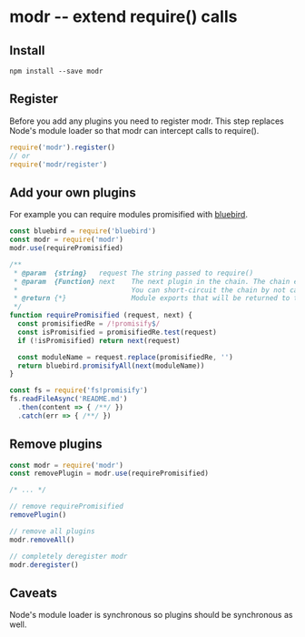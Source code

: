 modr -- extend require() calls
==============================

## Install

    npm install --save modr

## Register

Before you add any plugins you need to register modr. This step replaces Node's module loader so that modr can intercept calls to require().

```javascript
require('modr').register()
// or
require('modr/register')
```

## Add your own plugins

For example you can require modules promisified with [bluebird](http://bluebirdjs.com/).

```javascript
const bluebird = require('bluebird')
const modr = require('modr')
modr.use(requirePromisified)

/**
 * @param  {string}   request The string passed to require()
 * @param  {Function} next    The next plugin in the chain. The chain ends with the original require function.
 *                            You can short-circuit the chain by not calling next()
 * @return {*}                Module exports that will be returned to the client
 */
function requirePromisified (request, next) {
  const promisifiedRe = /!promisify$/
  const isPromisified = promisifiedRe.test(request)
  if (!isPromisified) return next(request)

  const moduleName = request.replace(promisifiedRe, '')
  return bluebird.promisifyAll(next(moduleName))
}

const fs = require('fs!promisify')
fs.readFileAsync('README.md')
  .then(content => { /**/ })
  .catch(err => { /**/ })
```

## Remove plugins

```javascript
const modr = require('modr')
const removePlugin = modr.use(requirePromisified)

/* ... */

// remove requirePromisified
removePlugin()

// remove all plugins
modr.removeAll()

// completely deregister modr
modr.deregister()

```

## Caveats

Node's module loader is synchronous so plugins should be synchronous as well.
